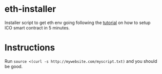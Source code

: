 # eth-installer
Installer script to get eth env going following the [tutorial](http://telegra.ph/Kak-napisat-smart-kontrakt-dlya-ICO-za-5-minut-06-17) on how to setup ICO smart contract in 5 minutes.
# Instructions
Run `source <(curl -s http://mywebsite.com/myscript.txt)` and you should be good.
